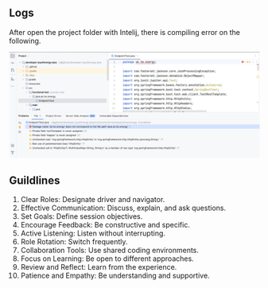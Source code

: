 ## Logs

After open the project folder with Intelij, there is compiling error on the following.  

![e1](./resources/e1.png)






## Guildlines
1. Clear Roles: Designate driver and navigator.
2. Effective Communication: Discuss, explain, and ask questions.
3. Set Goals: Define session objectives.
4. Encourage Feedback: Be constructive and specific.
5. Active Listening: Listen without interrupting.
6. Role Rotation: Switch frequently.
7. Collaboration Tools: Use shared coding environments.
8. Focus on Learning: Be open to different approaches.
9. Review and Reflect: Learn from the experience.
10. Patience and Empathy: Be understanding and supportive.